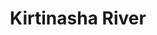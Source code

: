 ---
title: "Kirtinasha River"
title_bn: "কীর্তিনাশা নদী"
description: "Kirtinasha river starts from the Padma river and ends at the Arial khan river. It covers Shariatpur sadar, Kalkini upazila,Madaripur. The total length of the river is 40 km. It’s a historical river."
---